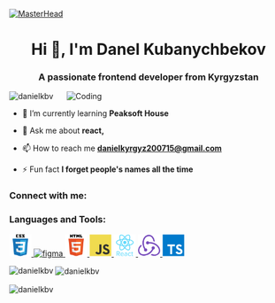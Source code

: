 [![MasterHead](https://1.bp.blogspot.com/-7A4WynwLsMw/XbBpCXG8fHI/AAAAAAAAMt4/uOa1bpLskYgrwGbllhSu2SDj_Mig8SXJQCLcBGAsYNQ/s1600/2000_600px.gif)](https://DanielKBV.io)
<h1 align="center">Hi 👋, I'm Danel Kubanychbekov</h1>
<h3 align="center">A passionate frontend developer from Kyrgyzstan</h3>
<img align='right' alt='Coding' width='400px' src='https://cdn.dribbble.com/users/1162077/screenshots/3848914/programmer.gif'>

<p align="left"> <img src="https://komarev.com/ghpvc/?username=danielkbv&label=Profile%20views&color=0e75b6&style=flat" alt="danielkbv" /> </p>

- 🌱 I’m currently learning **Peaksoft House**

- 💬 Ask me about **react,**

- 📫 How to reach me **danielkyrgyz200715@gmail.com**

- ⚡ Fun fact **I forget people's names all the time**

<h3 align="left">Connect with me:</h3>
<p align="left">
</p>

<h3 align="left">Languages and Tools:</h3>
<p align="left"> <a href="https://www.w3schools.com/css/" target="_blank" rel="noreferrer"> <img src="https://raw.githubusercontent.com/devicons/devicon/master/icons/css3/css3-original-wordmark.svg" alt="css3" width="40" height="40"/> </a> <a href="https://www.figma.com/" target="_blank" rel="noreferrer"> <img src="https://www.vectorlogo.zone/logos/figma/figma-icon.svg" alt="figma" width="40" height="40"/> </a> <a href="https://www.w3.org/html/" target="_blank" rel="noreferrer"> <img src="https://raw.githubusercontent.com/devicons/devicon/master/icons/html5/html5-original-wordmark.svg" alt="html5" width="40" height="40"/> </a> <a href="https://developer.mozilla.org/en-US/docs/Web/JavaScript" target="_blank" rel="noreferrer"> <img src="https://raw.githubusercontent.com/devicons/devicon/master/icons/javascript/javascript-original.svg" alt="javascript" width="40" height="40"/> </a> <a href="https://reactjs.org/" target="_blank" rel="noreferrer"> <img src="https://raw.githubusercontent.com/devicons/devicon/master/icons/react/react-original-wordmark.svg" alt="react" width="40" height="40"/> </a> <a href="https://redux.js.org" target="_blank" rel="noreferrer"> <img src="https://raw.githubusercontent.com/devicons/devicon/master/icons/redux/redux-original.svg" alt="redux" width="40" height="40"/> </a> <a href="https://www.typescriptlang.org/" target="_blank" rel="noreferrer"> <img src="https://raw.githubusercontent.com/devicons/devicon/master/icons/typescript/typescript-original.svg" alt="typescript" width="40" height="40"/> </a> </p>

<p><img align="left" src="https://github-readme-stats.vercel.app/api/top-langs?username=danielkbv&show_icons=true&locale=en&layout=compact" alt="danielkbv" /></p>

<p>&nbsp;<img align="center" src="https://github-readme-stats.vercel.app/api?username=danielkbv&show_icons=true&locale=en" alt="danielkbv" /></p>

<p><img align="center" src="https://github-readme-streak-stats.herokuapp.com/?user=danielkbv&" alt="danielkbv" /></p>
